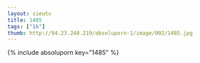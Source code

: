 ```yaml
--- 
layout: sieutv
title: 1485
tags: ["1k"]
thumb: http://94.23.248.219/absoluporn-1/image/002/1485.jpg
---
```

{% include absoluporn key="1485" %} 
